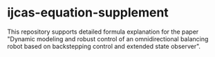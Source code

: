 # ijcas-equation-supplement
This repository supports detailed formula explanation for the paper "Dynamic modeling and robust control of an omnidirectional balancing robot based on backstepping control and extended state observer".


